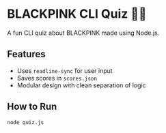 # BLACKPINK CLI Quiz 🎤💗

A fun CLI quiz about BLACKPINK made using Node.js.

## Features
- Uses `readline-sync` for user input
- Saves scores in `scores.json`
- Modular design with clean separation of logic

## How to Run
```bash
node quiz.js
